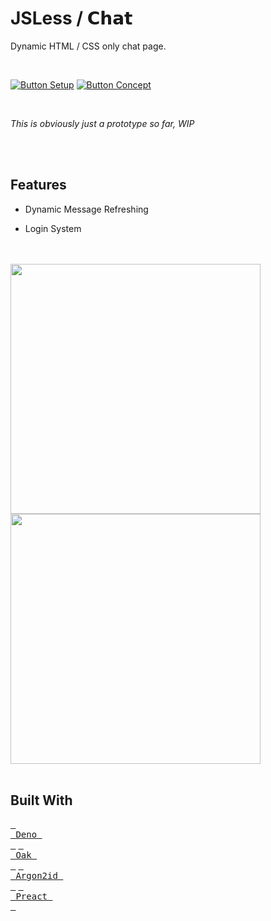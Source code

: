 
#  JSLess / 𝗖𝗵𝗮𝘁

Dynamic HTML / CSS only chat page.

<br>

[![Button Setup]][Setup]
[![Button Concept]][Concept]

<br>

*This is obviously just a prototype so far, WIP*

<br>
<br>

## Features

-   Dynamic Message Refreshing

-   Login System

<br>
<br>

<img width = 400 src = 'https://github.com/JSLess/Chat/assets/73050054/16985a84-e8d5-4442-9a49-ed074ee3b9fe' >

<br>

<img width = 400 src = 'https://github.com/JSLess/Chat/assets/73050054/2072d8fe-af88-4699-a9b4-be084918106a' >

<br>
<br>

## Built With

[<kbd> <br> Deno <br> </kbd>][Deno] [<kbd> <br> Oak <br> </kbd>][Oak] [<kbd> <br> Argon2id <br> </kbd>][Argon2id] [<kbd> <br> Preact <br> </kbd>][Preact]

<br>


<!----------------------------------------------------------------------------->

[Argon2id]: https://github.com/openpgpjs/argon2id
[Preact]: https://preactjs.com/
[Deno]: https://deno.land/
[Oak]: https://oakserver.github.io/oak/


[Concept]: ./Documentation/Topics/Concept.md
[Setup]: ./Documentation/Topics/Setup.md

<!---------------------------------[ Buttons ]--------------------------------->

[Button Concept]: https://img.shields.io/badge/Concept-37a779?style=for-the-badge
[Button Setup]: https://img.shields.io/badge/Setup-37a779?style=for-the-badge
